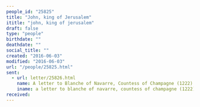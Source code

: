```yaml
---
people_id: "25825"
title: "John, king of Jerusalem"
ititle: "john, king of jerusalem"
draft: false
type: "people"
birthdate: ""
deathdate: ""
social_title: ""
created: "2016-06-03"
modified: "2016-06-03"
url: "/people/25825.html"
sent:
  - url: letter/25826.html
    name: A letter to Blanche of Navarre, Countess of Champagne (1222)
    iname: a letter to blanche of navarre, countess of champagne (1222)
received:
---
```

